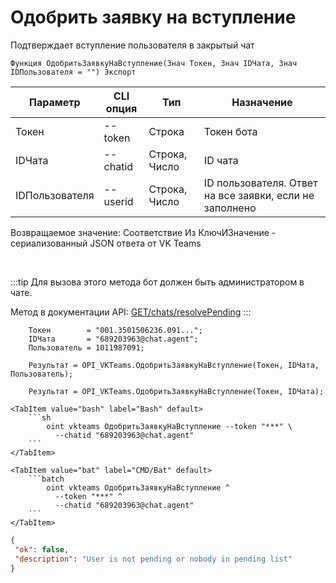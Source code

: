 ﻿---
sidebar_position: 10
---

# Одобрить заявку на вступление
 Подтверждает вступление пользователя в закрытый чат



`Функция ОдобритьЗаявкуНаВступление(Знач Токен, Знач IDЧата, Знач IDПользователя = "") Экспорт`

  | Параметр | CLI опция | Тип | Назначение |
  |-|-|-|-|
  | Токен | --token | Строка | Токен бота |
  | IDЧата | --chatid | Строка, Число | ID чата |
  | IDПользователя | --userid | Строка, Число | ID пользователя. Ответ на все заявки, если не заполнено |

  
  Возвращаемое значение:   Соответствие Из КлючИЗначение - сериализованный JSON ответа от VK Teams

<br/>

:::tip
Для вызова этого метода бот должен быть администратором в чате.

 Метод в документации API: [GET ​​/chats/resolvePending](https://teams.vk.com/botapi/#/chats/get_chats_resolvePending)
:::
<br/>


```bsl title="Пример кода"
    Токен        = "001.3501506236.091...";
    IDЧата       = "689203963@chat.agent";
    Пользователь = 1011987091;

    Результат = OPI_VKTeams.ОдобритьЗаявкуНаВступление(Токен, IDЧата, Пользователь);

    Результат = OPI_VKTeams.ОдобритьЗаявкуНаВступление(Токен, IDЧата);
```
    

 <Tabs>
  
    <TabItem value="bash" label="Bash" default>
        ```sh
            oint vkteams ОдобритьЗаявкуНаВступление --token "***" \
              --chatid "689203963@chat.agent"
        ```
    </TabItem>
  
    <TabItem value="bat" label="CMD/Bat" default>
        ```batch
            oint vkteams ОдобритьЗаявкуНаВступление ^
              --token "***" ^
              --chatid "689203963@chat.agent"
        ```
    </TabItem>
</Tabs>


```json title="Результат"
{
 "ok": false,
 "description": "User is not pending or nobody in pending list"
}
```
